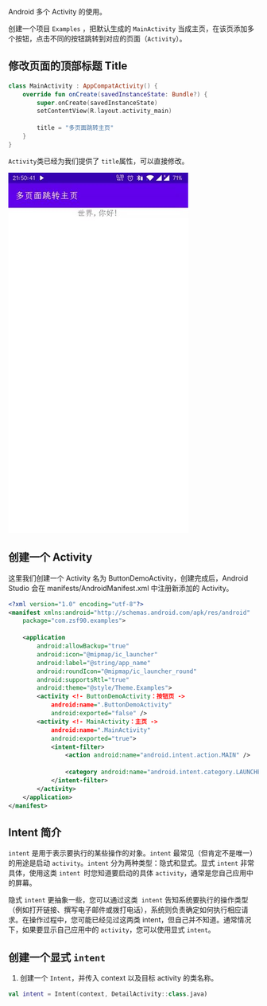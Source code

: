Android 多个 Activity 的使用。

创建一个项目 `Examples` ，把默认生成的 `MainActivity` 当成主页，在该页添加多个按钮，点击不同的按钮跳转到对应的页面（`Activity`）。



## 修改页面的顶部标题 Title

```kotlin
class MainActivity : AppCompatActivity() {
    override fun onCreate(savedInstanceState: Bundle?) {
        super.onCreate(savedInstanceState)
        setContentView(R.layout.activity_main)

        title = "多页面跳转主页"
    }
}
```

`Activity`类已经为我们提供了 `title`属性，可以直接修改。

![](./images/android_activity_1.jpg)

## 创建一个 Activity

这里我们创建一个 Activity 名为 ButtonDemoActivity，创建完成后，Android Studio 会在 manifests/AndroidManifest.xml 中注册新添加的 Activity。

```xml
<?xml version="1.0" encoding="utf-8"?>
<manifest xmlns:android="http://schemas.android.com/apk/res/android"
    package="com.zsf90.examples">

    <application
        android:allowBackup="true"
        android:icon="@mipmap/ic_launcher"
        android:label="@string/app_name"
        android:roundIcon="@mipmap/ic_launcher_round"
        android:supportsRtl="true"
        android:theme="@style/Theme.Examples">
        <activity <!- ButtonDemoActivity：按钮页 ->
            android:name=".ButtonDemoActivity"
            android:exported="false" />
        <activity <!- MainActivity：主页 ->
            android:name=".MainActivity"
            android:exported="true">
            <intent-filter>
                <action android:name="android.intent.action.MAIN" />

                <category android:name="android.intent.category.LAUNCHER" />
            </intent-filter>
        </activity>
    </application>
</manifest>
```

## Intent 简介

`intent` 是用于表示要执行的某些操作的对象。`intent` 最常见（但肯定不是唯一）的用途是启动 `activity`。`intent` 分为两种类型：隐式和显式。显式 `intent` 非常具体，使用这类 `intent `时您知道要启动的具体 `activity`，通常是您自己应用中的屏幕。

隐式 `intent` 更抽象一些，您可以通过这类` intent` 告知系统要执行的操作类型（例如打开链接、撰写电子邮件或拨打电话），系统则负责确定如何执行相应请求。在操作过程中，您可能已经见过这两类 intent，但自己并不知道。通常情况下，如果要显示自己应用中的 `activity`，您可以使用显式 `intent`。

## 创建一个显式 `intent`

1. 创建一个 `Intent`，并传入 context 以及目标 activity 的类名称。

```kotlin
val intent = Intent(context, DetailActivity::class.java)
```

